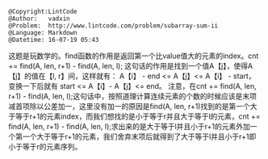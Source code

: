 ```
@Copyright:LintCode
@Author:   vadxin
@Problem:  http://www.lintcode.com/problem/subarray-sum-ii
@Language: Markdown
@Datetime: 16-07-19 05:43
```

这题是玩数学的。find函数的作用是返回第一个比value值大的元素的index。cnt += find(A, len, r+1) - find(A, len, l); 这句话的作用是找到一个值A【j】，使得A【j】的值在【l, r】间，这样就有：
A【i】 - end <= A【j】<= A【i】 -  start， 变换一下后就有 start <= A【i】- A【j】<= end。
注意，在cnt += find(A, len, r+1) - find(A, len, l);这句话中，按照道理计算连续元素的个数的时候应该是末项减首项除以公差加一，这里没有加一的原因是find(A, len, r+1)找到的是第一个大于等于r+1的元素index，而我们想找的是小于等于r并且大于等于l的元素，cnt += find(A, len, r+1) - find(A, len, l);求出来的是大于等于l并且小于r+1的元素外加一个第一个大于等于r+1的元素，我们舍弃末项后就得到了大于等于l并且小于r+1即小于等于r的元素序列。